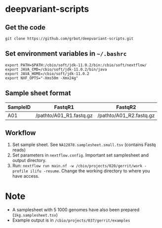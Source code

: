 # deepvariant-scripts

## Get the code
```
git clone https://github.com/grbot/deepvariant-scripts.git
```

## Set environment variables in `~/.bashrc`
```
export PATH=$PATH:/cbio/soft/jdk-11.0.2/bin:/cbio/soft/nextflow/
export JAVA_CMD=/cbio/soft/jdk-11.0.2/bin/java
export JAVA_HOME=/cbio/soft/jdk-11.0.2
export NXF_OPTS="-Xms50m -Xmx24g"
```

## Sample sheet format
| SampleID | FastqR1 | FastqR2 |
| -------- | ------ | ------- |
| A01      | /pathto/A01_R1.fastq.gz       | /pathto/A01_R2.fastq.gz  |

## Workflow

1) Set sample sheet. See `NA12878.samplesheet.small.tsv` (contains Fastq reads)
2) Set parameters in `nextflow.config`. Important set samplesheet and output directory.
3) Run: `nextflow run main.nf -w /cbio/projects/020/gerrit/work -profile ilifu -resume`. Change the working directory to where you have access.

# Note
- A samplesheet with 5 1000 genomes have also been prepared (`1kg.samplesheet.tsv`)
- Example output is in `/cbio/projects/037/gerrit/examples`
